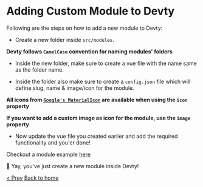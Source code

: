 # Adding Custom Module to Devty

Following are the steps on how to add a new module to Devty:

- Create a new folder inside `src/modules`.

**Devty follows `CamelCase` convention for naming modules' folders**

- Inside the new folder, make sure to create a vue file with the name same as the folder name.

- Inside the folder also make sure to create a `config.json` file which will define slug, name & image/icon for the module.

**All icons from [`Google's MaterialIcon`](https://fonts.google.com/icons) are available when using the `icon` property**

**If you want to add a custom image as icon for the module, use the `image` property**

- Now update the vue file you created earlier and add the required functionality and you'er done!

Checkout a module example [here](/src/modules/HashGenerator/)

🎉 Yay, you've just create a new module inside Devty!

[< Prev](UNDERSTANDING_FILE_STRUCTURE.md) [Back to home](README.md)
